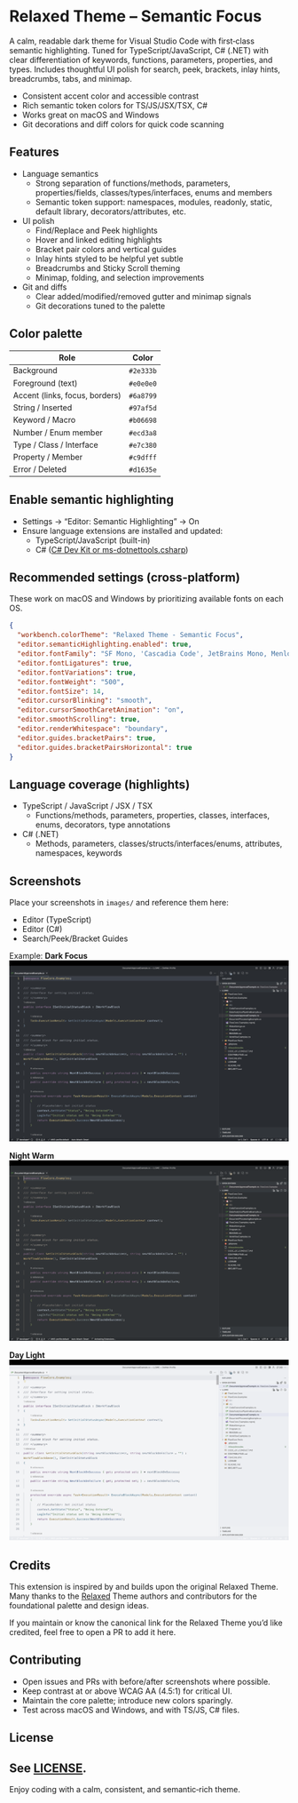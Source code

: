 # Relaxed Theme – Semantic Focus

A calm, readable dark theme for Visual Studio Code with first‑class semantic highlighting. Tuned for TypeScript/JavaScript, C# (.NET) with clear differentiation of keywords, functions, parameters, properties, and types. Includes thoughtful UI polish for search, peek, brackets, inlay hints, breadcrumbs, tabs, and minimap.

- Consistent accent color and accessible contrast
- Rich semantic token colors for TS/JS/JSX/TSX, C#
- Works great on macOS and Windows
- Git decorations and diff colors for quick code scanning

## Features

- Language semantics
  - Strong separation of functions/methods, parameters, properties/fields, classes/types/interfaces, enums and members
  - Semantic token support: namespaces, modules, readonly, static, default library, decorators/attributes, etc.
- UI polish
  - Find/Replace and Peek highlights
  - Hover and linked editing highlights
  - Bracket pair colors and vertical guides
  - Inlay hints styled to be helpful yet subtle
  - Breadcrumbs and Sticky Scroll theming
  - Minimap, folding, and selection improvements
- Git and diffs
  - Clear added/modified/removed gutter and minimap signals
  - Git decorations tuned to the palette

## Color palette

| Role | Color |
|---|---|
| Background | `#2e333b` |
| Foreground (text) | `#e0e0e0` |
| Accent (links, focus, borders) | `#6a8799` |
| String / Inserted | `#97af5d` |
| Keyword / Macro | `#b06698` |
| Number / Enum member | `#ecd3a8` |
| Type / Class / Interface | `#e7c380` |
| Property / Member | `#c9dfff` |
| Error / Deleted | `#d1635e` |

## Enable semantic highlighting
- Settings → “Editor: Semantic Highlighting” → On
- Ensure language extensions are installed and updated:
  - TypeScript/JavaScript (built-in)
  - C# ([C# Dev Kit or ms-dotnettools.csharp](https://marketplace.visualstudio.com/items?itemName=ms-dotnettools.csharp))

## Recommended settings (cross‑platform)

These work on macOS and Windows by prioritizing available fonts on each OS.

```json
{
  "workbench.colorTheme": "Relaxed Theme - Semantic Focus",
  "editor.semanticHighlighting.enabled": true,
  "editor.fontFamily": "SF Mono, 'Cascadia Code', JetBrains Mono, Menlo, Monaco, Consolas, 'Courier New', monospace",
  "editor.fontLigatures": true,
  "editor.fontVariations": true,
  "editor.fontWeight": "500",
  "editor.fontSize": 14,
  "editor.cursorBlinking": "smooth",
  "editor.cursorSmoothCaretAnimation": "on",
  "editor.smoothScrolling": true,
  "editor.renderWhitespace": "boundary",
  "editor.guides.bracketPairs": true,
  "editor.guides.bracketPairsHorizontal": true
}
```
## Language coverage (highlights)

- TypeScript / JavaScript / JSX / TSX
  - Functions/methods, parameters, properties, classes, interfaces, enums, decorators, type annotations
- C# (.NET)
  - Methods, parameters, classes/structs/interfaces/enums, attributes, namespaces, keywords
## Screenshots
Place your screenshots in `images/` and reference them here:
- Editor (TypeScript)
- Editor (C#)
- Search/Peek/Bracket Guides

Example:
**Dark Focus**
![Dark Theme](images/relaxed-theme-dark.png)

**Night Warm**
![Night Warm](images/relaxed-theme-night.png)

**Day Light**
![Night Warm](images/relaxed-theme-light.png)

## Credits

This extension is inspired by and builds upon the original Relaxed Theme. Many thanks to the [Relaxed](https://marketplace.visualstudio.com/items?itemName=mischah.relaxed-theme) Theme authors and contributors for the foundational palette and design ideas.

If you maintain or know the canonical link for the Relaxed Theme you’d like credited, feel free to open a PR to add it here.

## Contributing

- Open issues and PRs with before/after screenshots where possible.
- Keep contrast at or above WCAG AA (4.5:1) for critical UI.
- Maintain the core palette; introduce new colors sparingly.
- Test across macOS and Windows, and with TS/JS, C# files.

## License

See [LICENSE](./LICENSE).
---
Enjoy coding with a calm, consistent, and semantic‑rich theme.
